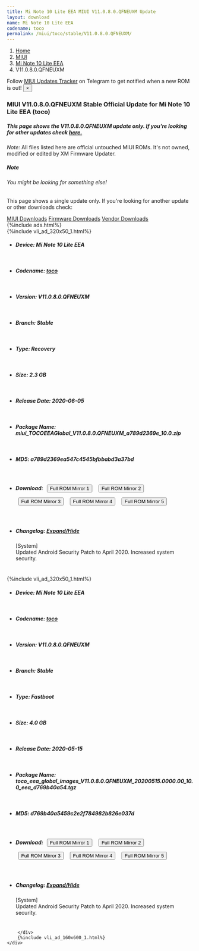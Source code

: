 ```yaml
---
title: Mi Note 10 Lite EEA MIUI V11.0.8.0.QFNEUXM Update
layout: download
name: Mi Note 10 Lite EEA
codename: toco
permalink: /miui/toco/stable/V11.0.8.0.QFNEUXM/
---
```

<nav aria-label="breadcrumb">
    <ol class="breadcrumb">
        <li class="breadcrumb-item"><a href="/">Home</a></li>
        <li class="breadcrumb-item"><a href="/miui/">MIUI</a></li>
        <li class="breadcrumb-item"><a href="/miui/toco/">Mi Note 10 Lite EEA</a></li>
        <li class="breadcrumb-item active" aria-current="page">V11.0.8.0.QFNEUXM</li>
    </ol>
</nav>
<div class="alert alert-primary alert-dismissible fade show" role="alert">
    Follow <a href="https://t.me/MIUIUpdatesTracker" class="alert-link">MIUI Updates Tracker</a> on Telegram to get
    notified when a new ROM is out!
    <button type="button" class="close" data-dismiss="alert" aria-label="Close">
        <span aria-hidden="true">&times;</span>
    </button>
</div>
<div class="col-12 mx-auto">
    <h3 class="title bg-light p-2 rounded">MIUI V11.0.8.0.QFNEUXM Stable Official Update for Mi Note 10 Lite EEA (toco)</h3>
    <h5>This page shows the V11.0.8.0.QFNEUXM update only. If you're looking for other updates check
        <a href="/miui/toco/">here.</a></h5>
    <p><i>Note: </i>All files listed here are official untouched MIUI ROMs.
        It's not owned, modified or edited by XM Firmware Updater.</p>
    <div class="card">
        <div class="card-body">
            <h5 class="card-title">Note</h5>
            <h6 class="card-subtitle mb-2 text-muted">You might be looking for something else!</h6>
            <p class="card-text">This page shows a single update only.
                If you're looking for another update or other downloads check:</p>
            <a href="/miui/" class="card-link">MIUI Downloads</a>
            <a href="/firmware/" class="card-link">Firmware Downloads</a>
            <a href="/vendor/" class="card-link">Vendor Downloads</a>
        </div>
    </div>
    {%include ads.html%}
    <div class="row justify-content-center">
        <div class="col-10" id="downloads">
                    <div class="card card-body">
            {%include vli_ad_320x50_1.html%}
            <ul class="list-unstyled">
                <li style="padding-bottom: 10px;">
                    <h5><b>Device: </b>Mi Note 10 Lite EEA</h5>
                </li>
                <li style="padding-bottom: 10px;">
                    <h5><b>Codename: </b> <a href="/miui/toco/" target="_blank">toco</a> </h5>
                </li>
                <li style="padding-bottom: 10px;">
                    <h5><b>Version: </b>V11.0.8.0.QFNEUXM</h5>
                </li>
                <li style="padding-bottom: 10px;">
                    <h5><b>Branch: </b>Stable</h5>
                </li>
                <li style="padding-bottom: 10px;">
                    <h5><b>Type: </b>Recovery</h5>
                </li>
                <li style="padding-bottom: 10px;">
                    <h5><b>Size: </b>2.3 GB</h5>
                </li>
                <li style="padding-bottom: 10px;">
                    <h5><b>Release Date: </b>2020-06-05</h5>
                </li>
                <li style="padding-bottom: 10px;">
                    <h5><b>Package Name: </b><span id="filename" class="text-dark">miui_TOCOEEAGlobal_V11.0.8.0.QFNEUXM_a789d2369e_10.0.zip</span></h5>
                </li>
                <li style="padding-bottom: 10px;">
                    <h5><b>MD5: </b><span id="md5" class="text-muted">a789d2369ea547c4545bfbbabd3a37bd</span></h5>
                </li>
                <li style="padding-bottom: 10px;">
                    <h5><b>Download: </b> <button type="button" id="download" class="btn btn-primary" style="margin: 7px;" onclick="window.open('https://cdnorg.d.miui.com/V11.0.8.0.QFNEUXM/miui_TOCOEEAGlobal_V11.0.8.0.QFNEUXM_a789d2369e_10.0.zip', '_blank');"><i class="fa fa-download"></i> Full ROM Mirror 1</button> <button type="button" id="download" class="btn btn-primary" style="margin: 7px;" onclick="window.open('https://bkt-sgp-miui-ota-update-alisgp.oss-ap-southeast-1.aliyuncs.com/V11.0.8.0.QFNEUXM/miui_TOCOEEAGlobal_V11.0.8.0.QFNEUXM_a789d2369e_10.0.zip', '_blank');"><i class="fa fa-download"></i> Full ROM Mirror 2</button> <button type="button" id="download" class="btn btn-primary" style="margin: 7px;" onclick="window.open('https://bn.d.miui.com/V11.0.8.0.QFNEUXM/miui_TOCOEEAGlobal_V11.0.8.0.QFNEUXM_a789d2369e_10.0.zip', '_blank');"><i class="fa fa-download"></i> Full ROM Mirror 3</button> <button type="button" id="download" class="btn btn-primary" style="margin: 7px;" onclick="window.open('https://bigota.d.miui.com/V11.0.8.0.QFNEUXM/miui_TOCOEEAGlobal_V11.0.8.0.QFNEUXM_a789d2369e_10.0.zip', '_blank');"><i class="fa fa-download"></i> Full ROM Mirror 4</button> <button type="button" id="download" class="btn btn-primary" style="margin: 7px;" onclick="window.open('https://hugeota.d.miui.com/V11.0.8.0.QFNEUXM/miui_TOCOEEAGlobal_V11.0.8.0.QFNEUXM_a789d2369e_10.0.zip', '_blank');"><i class="fa fa-download"></i> Full ROM Mirror 5</button></h5>
                </li>
                <li style="padding-bottom: 10px;">
                    <h5><b>Changelog: </b><a href="#toco_1_changelog" data-toggle="collapse" role="button"
                            aria-expanded="false" aria-controls="toco_1_changelog"> <i class="fa fa-arrow-down"
                                aria-hidden="true"></i> Expand/Hide</a></h5>
                    <div class="collapse" id="toco_1_changelog">
                        <p id="changelog_text">[System]<br>Updated Android Security Patch to April 2020. Increased system security.</p>
                    </div>
                </li>
            </ul>
        </div>
        <div class="card card-body">
            {%include vli_ad_320x50_1.html%}
            <ul class="list-unstyled">
                <li style="padding-bottom: 10px;">
                    <h5><b>Device: </b>Mi Note 10 Lite EEA</h5>
                </li>
                <li style="padding-bottom: 10px;">
                    <h5><b>Codename: </b> <a href="/miui/toco/" target="_blank">toco</a> </h5>
                </li>
                <li style="padding-bottom: 10px;">
                    <h5><b>Version: </b>V11.0.8.0.QFNEUXM</h5>
                </li>
                <li style="padding-bottom: 10px;">
                    <h5><b>Branch: </b>Stable</h5>
                </li>
                <li style="padding-bottom: 10px;">
                    <h5><b>Type: </b>Fastboot</h5>
                </li>
                <li style="padding-bottom: 10px;">
                    <h5><b>Size: </b>4.0 GB</h5>
                </li>
                <li style="padding-bottom: 10px;">
                    <h5><b>Release Date: </b>2020-05-15</h5>
                </li>
                <li style="padding-bottom: 10px;">
                    <h5><b>Package Name: </b><span id="filename" class="text-dark">toco_eea_global_images_V11.0.8.0.QFNEUXM_20200515.0000.00_10.0_eea_d769b40a54.tgz</span></h5>
                </li>
                <li style="padding-bottom: 10px;">
                    <h5><b>MD5: </b><span id="md5" class="text-muted">d769b40a5459c2e2f784982b826e037d</span></h5>
                </li>
                <li style="padding-bottom: 10px;">
                    <h5><b>Download: </b> <button type="button" id="download" class="btn btn-primary" style="margin: 7px;" onclick="window.open('https://cdnorg.d.miui.com/V11.0.8.0.QFNEUXM/toco_eea_global_images_V11.0.8.0.QFNEUXM_20200515.0000.00_10.0_eea_d769b40a54.tgz', '_blank');"><i class="fa fa-download"></i> Full ROM Mirror 1</button> <button type="button" id="download" class="btn btn-primary" style="margin: 7px;" onclick="window.open('https://bkt-sgp-miui-ota-update-alisgp.oss-ap-southeast-1.aliyuncs.com/V11.0.8.0.QFNEUXM/toco_eea_global_images_V11.0.8.0.QFNEUXM_20200515.0000.00_10.0_eea_d769b40a54.tgz', '_blank');"><i class="fa fa-download"></i> Full ROM Mirror 2</button> <button type="button" id="download" class="btn btn-primary" style="margin: 7px;" onclick="window.open('https://bn.d.miui.com/V11.0.8.0.QFNEUXM/toco_eea_global_images_V11.0.8.0.QFNEUXM_20200515.0000.00_10.0_eea_d769b40a54.tgz', '_blank');"><i class="fa fa-download"></i> Full ROM Mirror 3</button> <button type="button" id="download" class="btn btn-primary" style="margin: 7px;" onclick="window.open('https://bigota.d.miui.com/V11.0.8.0.QFNEUXM/toco_eea_global_images_V11.0.8.0.QFNEUXM_20200515.0000.00_10.0_eea_d769b40a54.tgz', '_blank');"><i class="fa fa-download"></i> Full ROM Mirror 4</button> <button type="button" id="download" class="btn btn-primary" style="margin: 7px;" onclick="window.open('https://hugeota.d.miui.com/V11.0.8.0.QFNEUXM/toco_eea_global_images_V11.0.8.0.QFNEUXM_20200515.0000.00_10.0_eea_d769b40a54.tgz', '_blank');"><i class="fa fa-download"></i> Full ROM Mirror 5</button></h5>
                </li>
                <li style="padding-bottom: 10px;">
                    <h5><b>Changelog: </b><a href="#toco_2_changelog" data-toggle="collapse" role="button"
                            aria-expanded="false" aria-controls="toco_2_changelog"> <i class="fa fa-arrow-down"
                                aria-hidden="true"></i> Expand/Hide</a></h5>
                    <div class="collapse" id="toco_2_changelog">
                        <p id="changelog_text">[System]<br>Updated Android Security Patch to April 2020. Increased system security.</p>
                    </div>
                </li>
            </ul>
        </div>

        </div>
        {%include vli_ad_160x600_1.html%}
    </div>
</div>
